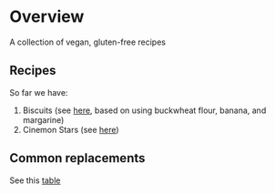 # Overview
A collection of vegan, gluten-free recipes

## Recipes
So far we have:
1. Biscuits (see [here](biscuits.txt), based on using buckwheat flour, banana, and margarine)
2. Cinemon Stars (see [here](cinemon_stars.txt))

## Common replacements
See this [table](substitutes.rst)

